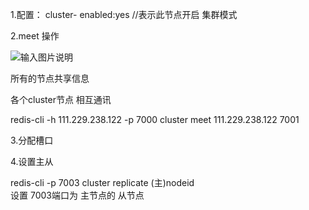 1.配置：
cluster- enabled:yes  //表示此节点开启 集群模式

2.meet 操作

![输入图片说明](https://images.gitee.com/uploads/images/2020/0306/125251_a1d85a34_4955170.png "屏幕截图.png")  
  
所有的节点共享信息
 

 各个cluster节点 相互通讯  

redis-cli -h 111.229.238.122 -p 7000 cluster meet 111.229.238.122 7001 



3.分配槽口  




4.设置主从    


redis-cli -p 7003 cluster replicate (主)nodeid    
设置 7003端口为  主节点的  从节点  
  
  
